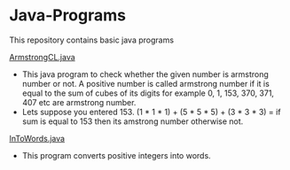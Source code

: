 # Java-Programs
This repository contains basic java programs 

[ArmstrongCL.java](https://github.com/ShoaibKakal/Java-Programs/blob/main/ArmstrongCL.java)
- This java program to check whether the given number is armstrong number or not. A positive number is called armstrong number if it is equal to the sum of cubes of its digits for example 0, 1, 153, 370, 371, 407 etc are armstrong number.
- Lets suppose you entered 153.
 (1 * 1 * 1) + (5 * 5 * 5) + (3 * 3 * 3) = if sum is equal to 153 then its amstrong number otherwise not.

[InToWords.java](https://github.com/ShoaibKakal/Java-Programs/blob/main/IntToWords.java)
- This program converts positive integers into words.


 
